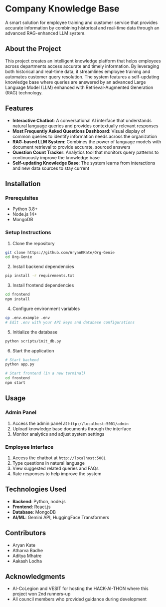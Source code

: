 
# Company Knowledge Base

A smart solution for employee training and customer service that provides accurate information by combining historical and real-time data through an advanced RAG-enhanced LLM system.

## About the Project

This project creates an intelligent knowledge platform that helps employees across departments access accurate and timely information. By leveraging both historical and real-time data, it streamlines employee training and automates customer query resolution. The system features a self-updating knowledge base where queries are answered by an advanced Large Language Model (LLM) enhanced with Retrieval-Augmented Generation (RAG) technology.

## Features

- **Interactive Chatbot**: A conversational AI interface that understands natural language queries and provides contextually relevant responses
- **Most Frequently Asked Questions Dashboard**: Visual display of common queries to identify information needs across the organization
- **RAG-based LLM System**: Combines the power of language models with document retrieval to provide accurate, sourced answers
- **Question Count Tracker**: Analytics tool that monitors query patterns to continuously improve the knowledge base
- **Self-updating Knowledge Base**: The system learns from interactions and new data sources to stay current

## Installation

### Prerequisites
- Python 3.8+
- Node.js 14+
- MongoDB

### Setup Instructions
1. Clone the repository
```bash
git clone https://github.com/AryanKKate/Org-Genie
cd Org-Genie
```

2. Install backend dependencies
```bash
pip install -r requirements.txt
```

3. Install frontend dependencies
```bash
cd frontend
npm install
```

4. Configure environment variables
```bash
cp .env.example .env
# Edit .env with your API keys and database configurations
```

5. Initialize the database
```bash
python scripts/init_db.py
```

6. Start the application
```bash
# Start backend
python app.py

# Start frontend (in a new terminal)
cd frontend
npm start
```

## Usage

### Admin Panel
1. Access the admin panel at `http://localhost:5001/admin`
2. Upload knowledge base documents through the interface
3. Monitor analytics and adjust system settings

### Employee Interface
1. Access the chatbot at `http://localhost:5001`
2. Type questions in natural language
3. View suggested related queries and FAQs
4. Rate responses to help improve the system

## Technologies Used

- **Backend**: Python, node.js
- **Frontend**: React.js
- **Database**: MongoDB
- **AI/ML**: Gemini API, HuggingFace Transformers

## Contributors

- Aryan Kate
- Atharva Badhe
- Aditya Mhatre
- Aakash Lodha

## Acknowledgments

- AI-CoLegion and VESIT for hosting the HACK-AI-THON where this project won 2nd runners-up
- All council members who provided guidance during development
